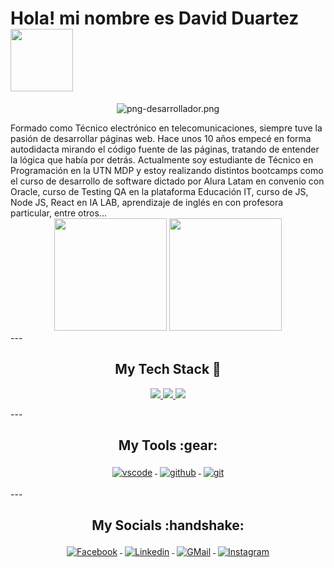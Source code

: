 # Hola! mi nombre es David Duartez <img src="https://media.giphy.com/media/0f5UOYjU7KymiIfDEi/giphy.gif" width="100">
<div align="center">
  
![png-desarrollador.png](https://i.postimg.cc/fRmSJZtL/desarrollador.png)
  
  </div>
Formado como Técnico electrónico en telecomunicaciones, siempre tuve la pasión de desarrollar páginas web. Hace unos 10 años empecé en forma autodidacta mirando el código fuente de las páginas, tratando de entender la lógica que había por detrás. Actualmente soy estudiante de Técnico en Programación en la UTN MDP y estoy realizando distintos bootcamps como el curso de desarrollo de software dictado por Alura Latam en convenio con Oracle, curso de Testing QA en la plataforma Educación IT, curso de JS, Node JS, React en IA LAB, aprendizaje de inglés en con profesora particular, entre otros...
<div align="center">
  <img height="180em" src="https://github-readme-stats.vercel.app/api?username=FoxelBass&show_icons=true&theme=dracula&include_all_commits=true&count_private=true"/>
  <img height="180em" src="https://github-readme-stats.vercel.app/api/top-langs/?username=FoxelBass&layout=compact&langs_count=7&theme=dracula"/>
</div>
---
<!-- Badges used from https://github.com/klaasnicolaas/ColoredBadges -->
<h2 align="center">My Tech Stack 🧰</h2>
<p align="center">
<a href="#">
<img src="https://raw.githubusercontent.com/klaasnicolaas/ColoredBadges/master/svg/dev/languages/html.svg">
</a>
<a href="#">
<img src="https://raw.githubusercontent.com/klaasnicolaas/ColoredBadges/master/svg/dev/languages/css3.svg">
</a>
<a href="#">
<img src="https://raw.githubusercontent.com/klaasnicolaas/ColoredBadges/master/svg/dev/languages/js.svg">
</a>
</p>
---
<h2 align="center">My Tools :gear: </h2>
<p align="center">
<a href="#">
<img src="https://raw.githubusercontent.com/klaasnicolaas/ColoredBadges/master/svg/dev/tools/visualstudio_code.svg" alt="vscode" style="vertical-align:top; margin:4px">
</a>
<a href="#">
<img src="https://raw.githubusercontent.com/klaasnicolaas/ColoredBadges/prod/svg/dev/services/github.svg" alt="github" style="vertical-align:top; margin:4px">
</a>
<a href="#">
<img src="https://raw.githubusercontent.com/klaasnicolaas/ColoredBadges/prod/svg/dev/tools/git.svg" alt="git" style="vertical-align:top; margin:4px">
</a>
</p>
---
<h2 align="center">My Socials :handshake: </h2>
<p align="center">
<a href="https://facebook.com/FoxelProg">
<img src="https://raw.githubusercontent.com/klaasnicolaas/ColoredBadges/master/svg/social/facebook.svg" alt="Facebook" style="vertical-align:top; margin:4px">
</a>
<a href="https://www.linkedin.com/in/david-duartez-976821227/">
<img src="https://raw.githubusercontent.com/klaasnicolaas/ColoredBadges/master/svg/social/linkedin.svg" alt="Linkedin" style="vertical-align:top; margin:4px">
</a>
<a href="mailto:duartezdavid@gmail.com">
<img src="https://raw.githubusercontent.com/klaasnicolaas/ColoredBadges/prod/svg/social/gmail.svg" alt="GMail" style="vertical-align:top; margin:4px">
</a>
<a href="https://www.instagram.com/dave_artez/">
<img src="https://raw.githubusercontent.com/klaasnicolaas/ColoredBadges/prod/svg/social/instagram.svg" alt="Instagram" style="vertical-align:top; margin:4px">
</a>
</p>
